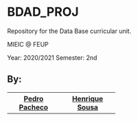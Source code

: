 # BDAD_PROJ

Repository for the Data Base curricular unit.

MIEIC @ FEUP

Year: 2020/2021
Semester: 2nd

<h2>By:</h2>

<table style="width:50%;">
  <tr>
    <th><a href="https://github.com/p-paachecoo"><b>Pedro Pacheco</b></a></th>
    <th><a href="https://github.com/henriquecscode"><b>Henrique Sousa</b></a></th>
  </tr>
</table>
